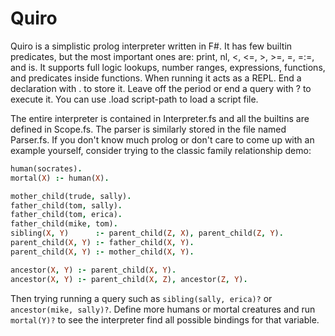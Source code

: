 # Quiro

Quiro is a simplistic prolog interpreter written in F#.
It has few builtin predicates, but the most important ones are: print, nl, <, <=, >, >=, =, =:=, and is.
It supports full logic lookups, number ranges, expressions, functions, and predicates inside functions.
When running it acts as a REPL. End a declaration with . to store it. Leave off the period or end a query with ? to execute it.
You can use .load script-path to load a script file.

The entire interpreter is contained in Interpreter.fs and all the builtins are defined in Scope.fs.
The parser is similarly stored in the file named Parser.fs.
If you don't know much prolog or don't care to come up with an example yourself, consider trying to the classic family relationship demo:

```prolog
human(socrates).
mortal(X) :- human(X).

mother_child(trude, sally).
father_child(tom, sally).
father_child(tom, erica).
father_child(mike, tom).
sibling(X, Y)      :- parent_child(Z, X), parent_child(Z, Y).
parent_child(X, Y) :- father_child(X, Y).
parent_child(X, Y) :- mother_child(X, Y).

ancestor(X, Y) :- parent_child(X, Y).
ancestor(X, Y) :- parent_child(X, Z), ancestor(Z, Y).
```

Then trying running a query such as `sibling(sally, erica)?` or `ancestor(mike, sally)?`.
Define more humans or mortal creatures and run `mortal(Y)?` to see the interpreter find all possible bindings for that variable.